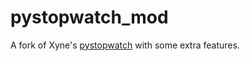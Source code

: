 # pystopwatch_mod
A fork of Xyne's [pystopwatch](https://xyne.archlinux.ca/projects/pystopwatch/)
with some extra features.
